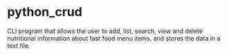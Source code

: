 # python_crud
CLI program that allows the user to add, list, search, view and delete nutritional information about fast food menu items, and stores the data in a text file.
